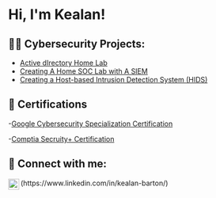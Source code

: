 <h1>Hi, I'm Kealan!

<h2>👨‍💻 Cybersecurity Projects:</h2>

  - [Active dIrectory Home Lab](https://github.com/joshmadakor1/Algorithms-Practice)
  - [Creating A Home SOC Lab with A SIEM](https://github.com/KealanC/HomeSOClab-SIEM-/tree/main)
  - [Creating a Host-based Intrusion Detection System (HIDS)](https://github.com/joshmadakor1/Sentinel-Lab)
 

<h2> 📄 Certifications</h2>

-[Google Cybersecurity Specialization Certification](https://www.coursera.org/account/accomplishments/specialization/RW6M9E4Z2QUS)

-[Comptia Secruity+ Certification](https://drive.google.com/file/d/1DJ8TQ3eDAk20qsqMake4QfahDgTEuQPB/view)

<h2> 🤳 Connect with me:</h2>
<img align="left" alt="JoshMadakor | LinkedIn" width="22px" src="https://cdn.jsdelivr.net/npm/simple-icons@v3/icons/linkedin.svg" />
(https://www.linkedin.com/in/kealan-barton/)
<!--
